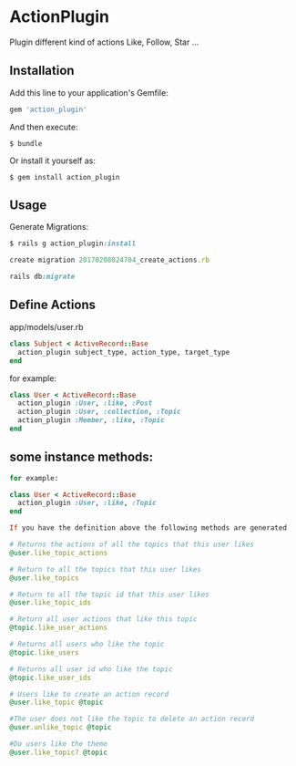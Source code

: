 # ActionPlugin

Plugin different kind of actions Like, Follow, Star ...

## Installation

Add this line to your application's Gemfile:

```ruby
gem 'action_plugin'
```

And then execute:

    $ bundle

Or install it yourself as:

    $ gem install action_plugin

## Usage

Generate Migrations:

```ruby
$ rails g action_plugin:install
```

```ruby
create migration 20170208024704_create_actions.rb
```

```ruby
rails db:migrate
```

## Define Actions

app/models/user.rb

```ruby
class Subject < ActiveRecord::Base
  action_plugin subject_type, action_type, target_type
end
```


for example:

```ruby
class User < ActiveRecord::Base
  action_plugin :User, :like, :Post
  action_plugin :User, :collection, :Topic
  action_plugin :Member, :like, :Topic
end
```

## some instance methods:

```ruby
for example:

class User < ActiveRecord::Base
  action_plugin :User, :like, :Topic
end

If you have the definition above the following methods are generated

# Returns the actions of all the topics that this user likes
@user.like_topic_actions

# Return to all the topics that this user likes
@user.like_topics

# Return to all the topic id that this user likes
@user.like_topic_ids

# Return all user actions that like this topic
@topic.like_user_actions

# Returns all users who like the topic
@topic.like_users

# Returns all user id who like the topic
@topic.like_user_ids

# Users like to create an action record
@user.like_topic @topic

#The user does not like the topic to delete an action record
@user.unlike_topic @topic

#Do users like the theme
@user.like_topic? @topic

```
